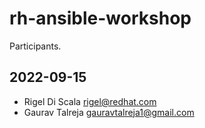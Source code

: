 # rh-ansible-workshop
Participants.

## 2022-09-15
 - Rigel Di Scala <rigel@redhat.com>
 - Gaurav Talreja <gauravtalreja1@gmail.com>
